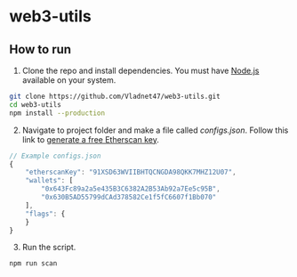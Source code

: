 # web3-utils

## How to run

1) Clone the repo and install dependencies. You must have [Node.js](https://nodejs.org/en/download/) available on your system.

```bash
git clone https://github.com/Vladnet47/web3-utils.git
cd web3-utils
npm install --production
```

2) Navigate to project folder and make a file called *configs.json*. Follow this link to [generate a free Etherscan key](https://etherscan.io/apis).

```js
// Example configs.json
{
    "etherscanKey": "91XSD63WVIIBHTQCNGDA98QKK7MHZ12U07",
    "wallets": [
        "0x643Fc89a2a5e435B3C6382A2B53Ab92a7Ee5c95B",
        "0x630B5AD55799dCAd378582Ce1f5fC6607f1Bb070"
    ],
    "flags": {
    }
}
```

3) Run the script.

```bash
npm run scan
```